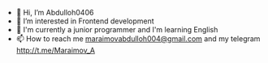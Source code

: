 - 👋 Hi, I’m Abdulloh0406
- 👀 I’m interested in Frontend development
- 🌱 I'm currently a junior programmer and I'm learning English
- 📫 How to reach me maraimovabdulloh004@gmail.com and my telegram http://t.me/Maraimov_A



<!---
Abdulloh0406/Abdulloh0406 is a ✨ special ✨ repository because its `README.md` (this file) appears on your GitHub profile.
You can click the Preview link to take a look at your changes.
--->
